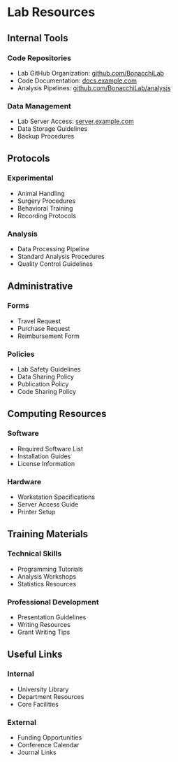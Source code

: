 # Lab Resources

## Internal Tools

### Code Repositories
- Lab GitHub Organization: [github.com/BonacchiLab](https://github.com)
- Code Documentation: [docs.example.com](https://docs.example.com)
- Analysis Pipelines: [github.com/BonacchiLab/analysis](https://github.com)

### Data Management
- Lab Server Access: [server.example.com](https://server.example.com)
- Data Storage Guidelines
- Backup Procedures

## Protocols

### Experimental
- Animal Handling
- Surgery Procedures
- Behavioral Training
- Recording Protocols

### Analysis
- Data Processing Pipeline
- Standard Analysis Procedures
- Quality Control Guidelines

## Administrative

### Forms
- Travel Request
- Purchase Request
- Reimbursement Form

### Policies
- Lab Safety Guidelines
- Data Sharing Policy
- Publication Policy
- Code Sharing Policy

## Computing Resources

### Software
- Required Software List
- Installation Guides
- License Information

### Hardware
- Workstation Specifications
- Server Access Guide
- Printer Setup

## Training Materials

### Technical Skills
- Programming Tutorials
- Analysis Workshops
- Statistics Resources

### Professional Development
- Presentation Guidelines
- Writing Resources
- Grant Writing Tips

## Useful Links

### Internal
- University Library
- Department Resources
- Core Facilities

### External
- Funding Opportunities
- Conference Calendar
- Journal Links
